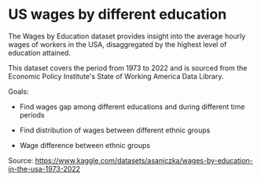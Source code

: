 # **US wages by different education**

The Wages by Education dataset provides insight into the average hourly wages of workers in the USA, disaggregated by the highest level of education attained. 

This dataset covers the period from 1973 to 2022 and is sourced from the Economic Policy Institute's State of Working America Data Library.

Goals:

-   Find wages gap among different educations and during different time periods

-   Find distribution of wages between different ethnic groups

-   Wage difference between ethnic groups

Source: <https://www.kaggle.com/datasets/asaniczka/wages-by-education-in-the-usa-1973-2022>
